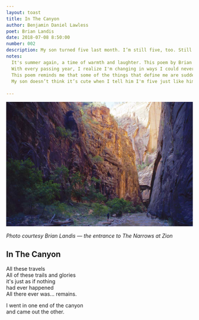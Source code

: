 ```yaml
---
layout: toast
title: In The Canyon
author: Benjamin Daniel Lawless
poet: Brian Landis
date: 2018-07-08 8:50:00
number: 002
description: My son turned five last month. I’m still five, too. Still five, seventeen, twenty eight and many other numbers. Here's one by Brian Landis — it feels like a photo album as much as a poem.
notes:
  It's summer again, a time of warmth and laughter. This poem by Brian Landis is a reminder that every beginning is just another moment in transit.
  With every passing year, I realize I'm changing in ways I could never have predicted. Some of it is gradual, some of it as abrupt as a car accident.
  This poem reminds me that some of the things that define me are sudden, but most of these changes have really been there all along.
  My son doesn’t think it’s cute when I tell him I'm five just like him.

---
```


<img src="/img/toast/002-in-the-canyon.jpg" />

*Photo courtesy Brian Landis — the entrance to The Narrows at Zion*

## In The Canyon

All these travels  
All of these trails and glories  
it's just as if nothing  
had ever happened  
All there ever was... remains.  

I went in one end of the canyon  
and came out the other.
